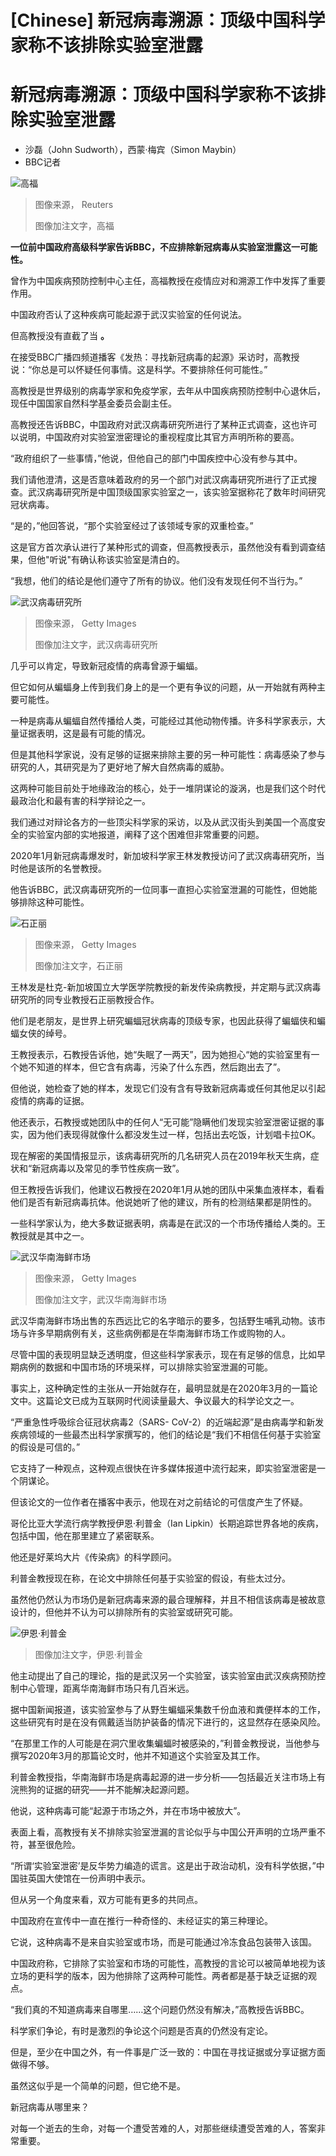 # [Chinese] 新冠病毒溯源：顶级中国科学家称不该排除实验室泄露

#  新冠病毒溯源：顶级中国科学家称不该排除实验室泄露

  * 沙磊（John Sudworth），西蒙·梅宾（Simon Maybin） 
  * BBC记者 


![高福](_129875694_2rtx7c83e.jpg)

> 图像来源，  Reuters
>
> 图像加注文字，高福

**一位前中国政府高级科学家告诉BBC，不应排除新冠病毒从实验室泄露这一可能性。**

曾作为中国疾病预防控制中心主任，高福教授在疫情应对和溯源工作中发挥了重要作用。

中国政府否认了这种疾病可能起源于武汉实验室的任何说法。

但高教授没有直截了当 **。**

在接受BBC广播四频道播客《发热：寻找新冠病毒的起源》采访时，高教授说：“你总是可以怀疑任何事情。这是科学。不要排除任何可能性。”

高教授是世界级别的病毒学家和免疫学家，去年从中国疾病预防控制中心退休后，现任中国国家自然科学基金委员会副主任。

高教授还告诉BBC，中国政府对武汉病毒研究所进行了某种正式调查，这也许可以说明，中国政府对实验室泄密理论的重视程度比其官方声明所称的要高。

“政府组织了一些事情，”他说，但他自己的部门中国疾控中心没有参与其中。

我们请他澄清，这是否意味着政府的另一个部门对武汉病毒研究所进行了正式搜查。武汉病毒研究所是中国顶级国家实验室之一，该实验室据称花了数年时间研究冠状病毒。

“是的，”他回答说，“那个实验室经过了该领域专家的双重检查。”

这是官方首次承认进行了某种形式的调查，但高教授表示，虽然他没有看到调查结果，但他"听说"有确认称该实验室是清白的。

“我想，他们的结论是他们遵守了所有的协议。他们没有发现任何不当行为。”

![武汉病毒研究所](_129875698_2gettyimages-1215439288.jpg)

> 图像来源，  Getty Images
>
> 图像加注文字，武汉病毒研究所

几乎可以肯定，导致新冠疫情的病毒曾源于蝙蝠。

但它如何从蝙蝠身上传到我们身上的是一个更有争议的问题，从一开始就有两种主要可能性。

一种是病毒从蝙蝠自然传播给人类，可能经过其他动物传播。许多科学家表示，大量证据表明，这是最有可能的情况。

但是其他科学家说，没有足够的证据来排除主要的另一种可能性：病毒感染了参与研究的人，其研究是为了更好地了解大自然病毒的威胁。

这两种可能目前处于地缘政治的核心，处于一堆阴谋论的漩涡，也是我们这个时代最政治化和最有害的科学辩论之一。

我们通过对辩论各方的一些顶尖科学家的采访，以及从武汉街头到美国一个高度安全的实验室内部的实地报道，阐释了这个困难但非常重要的问题。

2020年1月新冠病毒爆发时，新加坡科学家王林发教授访问了武汉病毒研究所，当时他是该所的名誉教授。

他告诉BBC，武汉病毒研究所的一位同事一直担心实验室泄漏的可能性，但她能够排除这种可能性。

![石正丽](_129875695_2gettyimages-643961442.jpg)

> 图像来源，  Getty Images
>
> 图像加注文字，石正丽

王林发是杜克-新加坡国立大学医学院教授的新发传染病教授，并定期与武汉病毒研究所的同专业教授石正丽教授合作。

他们是老朋友，是世界上研究蝙蝠冠状病毒的顶级专家，也因此获得了蝙蝠侠和蝙蝠女侠的绰号。

王教授表示，石教授告诉他，她“失眠了一两天”，因为她担心“她的实验室里有一个她不知道的样本，但它含有病毒，污染了什么东西，然后跑出去了”。

但他说，她检查了她的样本，发现它们没有含有导致新冠病毒或任何其他足以引起疫情的病毒的证据。

他还表示，石教授或她团队中的任何人“无可能”隐瞒他们发现实验室泄密证据的事实，因为他们表现得就像什么都没发生过一样，包括出去吃饭，计划唱卡拉OK。

现在解密的美国情报显示，该病毒研究所的几名研究人员在2019年秋天生病，症状和“新冠病毒以及常见的季节性疾病一致”。

但王教授告诉我们，他建议石教授在2020年1月从她的团队中采集血液样本，看看他们是否有新冠病毒抗体。他说她听了他的建议，所有的检测结果都是阴性的。

一些科学家认为，绝大多数证据表明，病毒是在武汉的一个市场传播给人类的。王教授就是其中之一。

![武汉华南海鲜市场](_129881019_2gettyimages-1301170237.jpg)

> 图像来源，  Getty Images
>
> 图像加注文字，武汉华南海鲜市场

武汉华南海鲜市场出售的东西远比它的名字暗示的要多，包括野生哺乳动物。该市场与许多早期病例有关，这些病例都是在华南海鲜市场工作或购物的人。

尽管中国的表现明显缺乏透明度，但这些科学家表示，现在有足够的信息，比如早期病例的数据和中国市场的环境采样，可以排除实验室泄漏的可能。

事实上，这种确定性的主张从一开始就存在，最明显就是在2020年3月的一篇论文中。这篇论文已成为互联网时代阅读量最大、争议最大的科学论文之一。

“严重急性呼吸综合征冠状病毒2（SARS- CoV-2）的近端起源”是由病毒学和新发疾病领域的一些最杰出科学家撰写的，他们的结论是“我们不相信任何基于实验室的假设是可信的。”

它支持了一种观点，这种观点很快在许多媒体报道中流行起来，即实验室泄密是一个阴谋论。

但该论文的一位作者在播客中表示，他现在对之前结论的可信度产生了怀疑。

哥伦比亚大学流行病学教授伊恩·利普金（Ian Lipkin）长期追踪世界各地的疾病，包括中国，他在那里建立了紧密联系。

他还是好莱坞大片《传染病》的科学顾问。

利普金教授现在称，在论文中排除任何基于实验室的假设，有些太过分。

虽然他仍然认为市场仍是新冠病毒来源的最合理解释，并且不相信该病毒是被故意设计的，但他并不认为可以排除所有的实验室或研究可能。

![伊恩·利普金](_129875481_2img_3255.jpg)

> 图像加注文字，伊恩·利普金

他主动提出了自己的理论，指的是武汉另一个实验室，该实验室由武汉疾病预防控制中心管理，距离华南海鲜市场只有几百米远。

据中国新闻报道，该实验室参与了从野生蝙蝠采集数千份血液和粪便样本的工作，这些研究有时是在没有佩戴适当防护装备的情况下进行的，这显然存在感染风险。

“在那里工作的人可能是在洞穴里收集蝙蝠时被感染的，”利普金教授说，当他参与撰写2020年3月的那篇论文时，他并不知道这个实验室及其工作。

利普金教授指，华南海鲜市场是病毒起源的进一步分析——包括最近关注市场上有浣熊狗的证据的研究——并不能解决起源问题。

他说，这种病毒可能“起源于市场之外，并在市场中被放大”。

表面上看，高教授有关不排除实验室泄漏的言论似乎与中国公开声明的立场严重不符，甚至很危险。

“所谓‘实验室泄密’是反华势力编造的谎言。这是出于政治动机，没有科学依据，”中国驻英国大使馆在一份声明中表示。

但从另一个角度来看，双方可能有更多的共同点。

中国政府在宣传中一直在推行一种奇怪的、未经证实的第三种理论。

它说，这种病毒不是来自实验室或市场，而是可能通过冷冻食品包装带入该国。

中国政府称，它排除了实验室和市场的可能性，高教授的言论可以被简单地视为该立场的更科学的版本，因为他排除了这两种可能性。两者都是基于缺乏证据的观点。

“我们真的不知道病毒来自哪里……这个问题仍然没有解决，”高教授告诉BBC。

科学家们争论，有时是激烈的争论这个问题是否真的仍然没有定论。

但是，至少在中国之外，有一件事是广泛一致的：中国在寻找证据或分享证据方面做得不够。

虽然这似乎是一个简单的问题，但它绝不是。

新冠病毒从哪里来？

对每一个逝去的生命，对每一个遭受苦难的人，对那些继续遭受苦难的人，答案非常重要。


